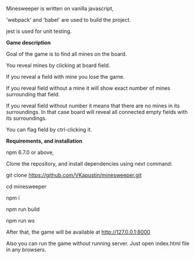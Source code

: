 Minesweeper is written on vanilla javascript,

'webpack' and 'babel' are used to build the project.

jest is used for unit testing.

**Game description**

Goal of the game is to find all mines on the board.

You reveal mines by clicking at board field.

If you reveal a field with mine you lose the game.

If you reveal field without a mine it will show exact number of mines surrounding that field.

If you reveal field without number it means that there are no mines in its surroundings. In that case board will reveal all connected empty fields with its surroundings.

You can flag field by ctrl-clicking it.

**Requirements, and installation**

npm 6.7.0 or above,

Clone the repository, and install dependencies using next command:

git clone https://github.com/VKapustin/minesweeper.git

cd minesweeper

npm i

npm run build

npm run ws

After that, the game will be available at http://127.0.0.1:8000

Also you can run the game without running server. Just open index.html file in any browsers.